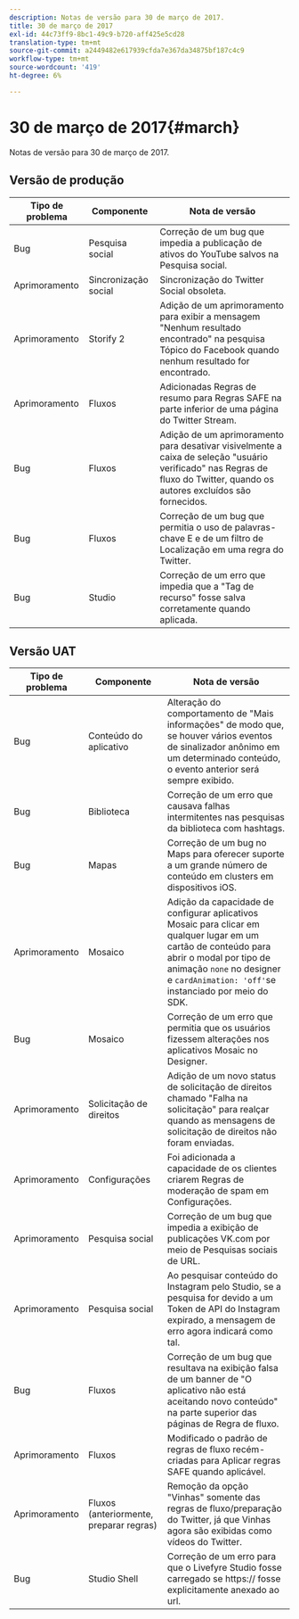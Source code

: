 ```yaml
---
description: Notas de versão para 30 de março de 2017.
title: 30 de março de 2017
exl-id: 44c73ff9-8bc1-49c9-b720-aff425e5cd28
translation-type: tm+mt
source-git-commit: a2449482e617939cfda7e367da34875bf187c4c9
workflow-type: tm+mt
source-wordcount: '419'
ht-degree: 6%

---
```


# 30 de março de 2017{#march}

Notas de versão para 30 de março de 2017.

## Versão de produção

| Tipo de problema | Componente | Nota de versão |
|---|---|---|
| Bug | Pesquisa social | Correção de um bug que impedia a publicação de ativos do YouTube salvos na Pesquisa social. |
| Aprimoramento | Sincronização social | Sincronização do Twitter Social obsoleta. |
| Aprimoramento | Storify 2 | Adição de um aprimoramento para exibir a mensagem &quot;Nenhum resultado encontrado&quot; na pesquisa Tópico do Facebook quando nenhum resultado for encontrado. |
| Aprimoramento | Fluxos | Adicionadas Regras de resumo para Regras SAFE na parte inferior de uma página do Twitter Stream. |
| Bug | Fluxos | Adição de um aprimoramento para desativar visivelmente a caixa de seleção &quot;usuário verificado&quot; nas Regras de fluxo do Twitter, quando os autores excluídos são fornecidos. |
| Bug | Fluxos | Correção de um bug que permitia o uso de palavras-chave E e de um filtro de Localização em uma regra do Twitter. |
| Bug | Studio | Correção de um erro que impedia que a &quot;Tag de recurso&quot; fosse salva corretamente quando aplicada. |

## Versão UAT

| Tipo de problema | Componente | Nota de versão |
|---|---|---|
| Bug | Conteúdo do aplicativo | Alteração do comportamento de &quot;Mais informações&quot; de modo que, se houver vários eventos de sinalizador anônimo em um determinado conteúdo, o evento anterior será sempre exibido. |
| Bug | Biblioteca | Correção de um erro que causava falhas intermitentes nas pesquisas da biblioteca com hashtags. |
| Bug | Mapas | Correção de um bug no Maps para oferecer suporte a um grande número de conteúdo em clusters em dispositivos iOS. |
| Aprimoramento | Mosaico | Adição da capacidade de configurar aplicativos Mosaic para clicar em qualquer lugar em um cartão de conteúdo para abrir o modal por tipo de animação `none` no designer e `cardAnimation: 'off'`se instanciado por meio do SDK. |
| Bug | Mosaico | Correção de um erro que permitia que os usuários fizessem alterações nos aplicativos Mosaic no Designer. |
| Aprimoramento | Solicitação de direitos | Adição de um novo status de solicitação de direitos chamado &quot;Falha na solicitação&quot; para realçar quando as mensagens de solicitação de direitos não foram enviadas. |
| Aprimoramento | Configurações | Foi adicionada a capacidade de os clientes criarem Regras de moderação de spam em Configurações. |
| Aprimoramento | Pesquisa social | Correção de um bug que impedia a exibição de publicações VK.com por meio de Pesquisas sociais de URL. |
| Aprimoramento | Pesquisa social | Ao pesquisar conteúdo do Instagram pelo Studio, se a pesquisa for devido a um Token de API do Instagram expirado, a mensagem de erro agora indicará como tal. |
| Bug | Fluxos | Correção de um bug que resultava na exibição falsa de um banner de &quot;O aplicativo não está aceitando novo conteúdo&quot; na parte superior das páginas de Regra de fluxo. |
| Aprimoramento | Fluxos | Modificado o padrão de regras de fluxo recém-criadas para Aplicar regras SAFE quando aplicável. |
| Aprimoramento | Fluxos (anteriormente, preparar regras) | Remoção da opção &quot;Vinhas&quot; somente das regras de fluxo/preparação do Twitter, já que Vinhas agora são exibidas como vídeos do Twitter. |
| Bug | Studio Shell | Correção de um erro para que o Livefyre Studio fosse carregado se https:// fosse explicitamente anexado ao url. |
